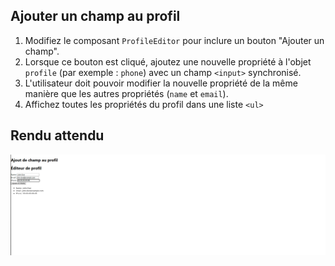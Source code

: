 ## Ajouter un champ au profil

1. Modifiez le composant `ProfileEditor` pour inclure un bouton "Ajouter un champ".
2. Lorsque ce bouton est cliqué, ajoutez une nouvelle propriété à l'objet `profile` (par exemple : `phone`) avec un champ `<input>` synchronisé.
3. L'utilisateur doit pouvoir modifier la nouvelle propriété de la même manière que les autres propriétés (`name` et `email`).
4. Affichez toutes les propriétés du profil dans une liste `<ul>`

## Rendu attendu

<img src="https://github.com/Microleadoff/content/blob/master/lang/fr/courses/Framework%20&%20Librairies/Reactjs-v18/0180%20-%20MAJ%20les%20objets%20dans%20le%20State/rendu_exo_18_2.png?raw=true" alt="Rendu attendu de l'exercice">